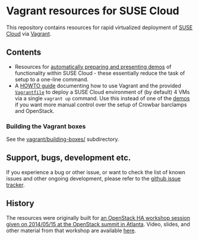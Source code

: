 # Vagrant resources for SUSE Cloud

This repository contains resources for rapid virtualized deployment of
[SUSE Cloud](https://www.suse.com/products/suse-cloud/) via
[Vagrant](http://www.vagrantup.com/).

## Contents

*   Resources for [automatically preparing and presenting demos](demos/)
    of functionality within SUSE Cloud - these essentially reduce the
    task of setup to a one-line command.
*   A [HOWTO guide](docs/HOWTO.md) documenting how to use Vagrant and
    the provided [`Vagrantfile`](vagrant/Vagrantfile) to deploy a SUSE
    Cloud environment of (by default) 4 VMs via a single `vagrant up`
    command.  Use this instead of one of the [demos](demos/) if you
    want more manual control over the setup of Crowbar barclamps and
    OpenStack.

### Building the Vagrant boxes

See the [vagrant/building-boxes/](vagrant/building-boxes/) subdirectory.

## Support, bugs, development etc.

If you experience a bug or other issue, or want to check the list
of known issues and other ongoing development, please refer to the
[github issue tracker](https://github.com/SUSE-Cloud/suse-cloud-vagrant/issues/).

## History

The resources were originally built for
[an OpenStack HA workshop session given on 2014/05/15 at the OpenStack summit in Atlanta](http://openstacksummitmay2014atlanta.sched.org/event/d3db2188dfed4459f8fbd03f5b405b81#.U4C6NXWx1Qo).
Video, slides, and other material from that workshop are available
[here](https://github.com/aspiers/openstacksummit2014-atlanta).
